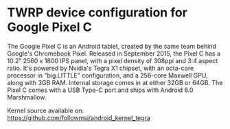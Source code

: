 
TWRP device configuration for Google Pixel C
==============

The Google Pixel C is an Android tablet, created by the same team behind Google's Chromebook Pixel.
Released in September 2015, the Pixel C has a 10.2" 2560 x 1800 IPS panel, with a pixel density of 308ppi and 3:4 aspect ratio.
It's powered by Nvidia's Tegra X1 chipset, with an octa-core processor in "big.LITTLE" configuration, and a 256-core Maxwell GPU, along with 3GB RAM.
Internal storage comes in at either 32GB or 64GB.
The Pixel C comes with a USB Type-C port and ships with Android 6.0 Marshmallow.

Kernel source available on: https://github.com/followmsi/android_kernel_tegra

